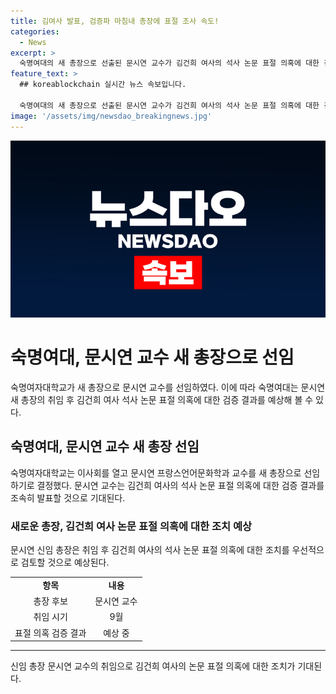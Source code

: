 ```yaml
---
title: 김여사 발표, 검증파 마침내 총장에 표절 조사 속도!
categories:
  - News
excerpt: >
  숙명여대의 새 총장으로 선출된 문시연 교수가 김건희 여사의 석사 논문 표절 의혹에 대한 검증을 약속했습니다. 논문 검증 결과가 2년 4개월째 나오지 않아 논란이 된 가운데, 학생들과 동문회는 문 교수를 지지하며 기대를 표했습니다. MBC뉴스 송재원이 전하였습니다.
feature_text: >
  ## koreablockchain 실시간 뉴스 속보입니다.

  숙명여대의 새 총장으로 선출된 문시연 교수가 김건희 여사의 석사 논문 표절 의혹에 대한 검증을 약속했습니다. 논문 검증 결과가 2년 4개월째 나오지 않아 논란이 된 가운데, 학생들과 동문회는 문 교수를 지지하며 기대를 표했습니다. MBC뉴스 송재원이 전하였습니다.
image: '/assets/img/newsdao_breakingnews.jpg'
---
```


<p><img src="/assets/img/newsdao_breakingnews.jpg" alt="koreablockchain 속보" /></p>

<h1>숙명여대, 문시연 교수 새 총장으로 선임</h1>

<p data-ke-size="size16">숙명여자대학교가 새 총장으로 문시연 교수를 선임하였다. 이에 따라 숙명여대는 문시연 새 총장의 취임 후 김건희 여사 석사 논문 표절 의혹에 대한 검증 결과를 예상해 볼 수 있다.</p>

<h2 data-ke-size="size26">숙명여대, 문시연 교수 새 총장 선임</h2>

<p>숙명여자대학교는 이사회를 열고 문시연 프랑스언어문화학과 교수를 새 총장으로 선임하기로 결정했다. 문시연 교수는 김건희 여사의 석사 논문 표절 의혹에 대한 검증 결과를 조속히 발표할 것으로 기대된다.</p>

<h3>새로운 총장, 김건희 여사 논문 표절 의혹에 대한 조치 예상</h3>

<p>문시연 신임 총장은 취임 후 김건희 여사의 석사 논문 표절 의혹에 대한 조치를 우선적으로 검토할 것으로 예상된다. </p>

<table>
  <tr>
    <td style="text-align: center; height: 17px;"><b>항목</b></td>
    <td style="text-align: center; height: 17px;"><b>내용</b></td>
  </tr>
  <tr>
    <td style="text-align: center; height: 17px;">총장 후보</td>
    <td style="text-align: center; height: 17px;">문시연 교수</td>
  </tr>
  <tr>
    <td style="text-align: center; height: 17px;">취임 시기</td>
    <td style="text-align: center; height: 17px;">9월</td>
  </tr>
  <tr>
    <td style="text-align: center; height: 17px;">표절 의혹 검증 결과</td>
    <td style="text-align: center; height: 17px;">예상 중</td>
  </tr>
</table>

<hr>

<p data-ke-size="size16">신임 총장 문시연 교수의 취임으로 김건희 여사의 논문 표절 의혹에 대한 조치가 기대된다. </p>

